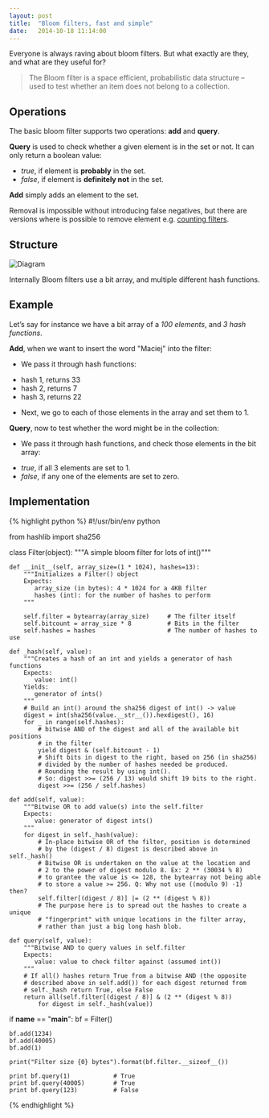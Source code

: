 ```yaml
---
layout: post
title:  "Bloom filters, fast and simple"
date:   2014-10-18 11:14:00
---
```


Everyone is always raving about bloom filters. But what exactly are they, and what are they useful for?

> The Bloom filter is a space efficient, probabilistic data structure – used to test whether an item does not belong to a collection.

## Operations

The basic bloom filter supports two operations: __add__ and __query__.

__Query__ is used to check whether a given element is in the set or not. It can only return a boolean value:

* _true_, if element is __probably__ in the set.
* _false_, if element is __definitely not__ in the set.

__Add__ simply adds an element to the set.

Removal is impossible without introducing false negatives, but there are versions where is possible to remove element e.g. [counting filters](http://en.wikipedia.org/wiki/Bloom_filter#Counting_filters).

## Structure

![Diagram](https://dl.dropboxusercontent.com/u/103345209/Camera%20Uploads/bloom-fig1-11.png)

Internally Bloom filters use a bit array, and multiple different hash functions.

## Example

Let’s say for instance we have a bit array of a _100 elements_, and _3 hash functions_.

__Add__, when we want to insert the word "Maciej" into the filter:

* We pass it through hash functions:
 - hash 1, returns 33
 - hash 2, returns 7
 - hash 3, returns 22
* Next, we go to each of those elements in the array and set them to 1.

__Query__, now to test whether the word might be in the collection:

* We pass it through hash functions, and check those elements in the bit array:
 - _true_, if all 3 elements are set to 1.
 - _false_, if any one of the elements are set to zero.

## Implementation

{% highlight python %}
#!/usr/bin/env python

from hashlib import sha256

class Filter(object):
    """A simple bloom filter for lots of int()"""

    def __init__(self, array_size=(1 * 1024), hashes=13):
        """Initializes a Filter() object
        Expects:
           array_size (in bytes): 4 * 1024 for a 4KB filter
           hashes (int): for the number of hashes to perform
        """

        self.filter = bytearray(array_size)     # The filter itself
        self.bitcount = array_size * 8          # Bits in the filter
        self.hashes = hashes                    # The number of hashes to use

    def _hash(self, value):
        """Creates a hash of an int and yields a generator of hash functions
        Expects:
           value: int()
        Yields:
           generator of ints()
        """
        # Build an int() around the sha256 digest of int() -> value
        digest = int(sha256(value.__str__()).hexdigest(), 16)
        for _ in range(self.hashes):
            # bitwise AND of the digest and all of the available bit positions
            # in the filter
            yield digest & (self.bitcount - 1)
            # Shift bits in digest to the right, based on 256 (in sha256)
            # divided by the number of hashes needed be produced.
            # Rounding the result by using int().
            # So: digest >>= (256 / 13) would shift 19 bits to the right.
            digest >>= (256 / self.hashes)

    def add(self, value):
        """Bitwise OR to add value(s) into the self.filter
        Expects:
           value: generator of digest ints()
        """
        for digest in self._hash(value):
            # In-place bitwise OR of the filter, position is determined
            # by the (digest / 8) digest is described above in self._hash()
            # Bitwise OR is undertaken on the value at the location and
            # 2 to the power of digest modulo 8. Ex: 2 ** (30034 % 8)
            # to grantee the value is <= 128, the bytearray not being able
            # to store a value >= 256. Q: Why not use ((modulo 9) -1) then?
            self.filter[(digest / 8)] |= (2 ** (digest % 8))
            # The purpose here is to spread out the hashes to create a unique
            # "fingerprint" with unique locations in the filter array,
            # rather than just a big long hash blob.

    def query(self, value):
        """Bitwise AND to query values in self.filter
        Expects:
           value: value to check filter against (assumed int())
        """
        # If all() hashes return True from a bitwise AND (the opposite
        # described above in self.add()) for each digest returned from
        # self._hash return True, else False
        return all(self.filter[(digest / 8)] & (2 ** (digest % 8))
            for digest in self._hash(value))


if __name__ == "__main__":
    bf = Filter()

    bf.add(1234)
    bf.add(40005)
    bf.add(1)

    print("Filter size {0} bytes").format(bf.filter.__sizeof__())

    print bf.query(1)            # True
    print bf.query(40005)        # True
    print bf.query(123)          # False
{% endhighlight %}